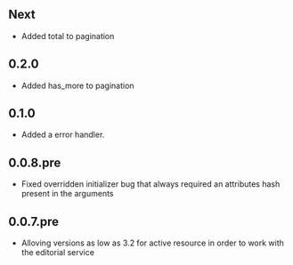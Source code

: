 ## Next
- Added total to pagination

## 0.2.0
- Added has_more to pagination

## 0.1.0
- Added a error handler.

## 0.0.8.pre
- Fixed overridden initializer bug that always required an attributes hash
  present in the arguments

## 0.0.7.pre
- Alloving versions as low as 3.2 for active resource in order to work with the
  editorial service
